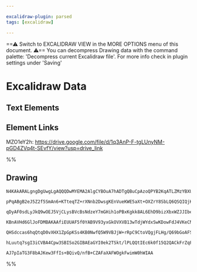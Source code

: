 ```yaml
---

excalidraw-plugin: parsed
tags: [excalidraw]

---
```

==⚠  Switch to EXCALIDRAW VIEW in the MORE OPTIONS menu of this document. ⚠== You can decompress Drawing data with the command palette: 'Decompress current Excalidraw file'. For more info check in plugin settings under 'Saving'



# Excalidraw Data

## Text Elements
## Element Links
MZO1eY2h: https://drive.google.com/file/d/1q3AnP-F-tgLUnyNM-pGD4ZVq4t-SEvfY/view?usp=drive_link

%%
## Drawing
```compressed-json
N4KAkARALgngDgUwgLgAQQQDwMYEMA2AlgCYBOuA7hADTgQBuCpAzoQPYB2KqATLZMzYBXUtiRoIACyhQ4zZAHoFAc0JRJQgEYA6bGwC2CgF7N6hbEcK4OCtptbErHALRY8RMpWdx8Q1TdIEfARcZgRmBShcZQUebQAObQBmGjoghH0EDihmbgBtcDBQMBKIEm4IAFkALQB5AEYEAE0eSVSSyFhECozNBGJiXE1g9tLMbmcAVgAWAE5tacn6gDZp

pPqABgB2eJ5Z2f5SmAn6+KTteqTZ+rXNnb2DwsgKEnVueKWE5aXt+OXZrY8SbLQ6QSQIQjKaTcZY7C6TSbxJH1WY8JLxaagiDWZQjNAbLHMKCkNgAawQAGE2Pg2KQKgBiRpMpBYzS4bCk5QkoQcYhUml0iTE6zMOC4QLZUaQABmhHw+AAyrA8ehBB4pRAiSTyQB1V5tNB8J6a4lkhBKmAqzXU8pY7lQjjhXJoepYthi7BqY4ujYE41c4RwACSxGd

qDyAF0sdLyJkQ9wOEJ5VjCLysBVcBsNdzeY7mGHih1oPBxKgkk8AL6EhD9bizXbxWZJJIbeJYxgsdhcNAtx5FjusTgAOU4Ym4lw2SWmGxWuxTzAAIukoLW0NKCGFWcJeQBRYKZbJhyNYoRwQYr4jjrbTer1HjTNbAufGogcUkVaSyeRKMiERjaZQ2DYXEEF0AwFFlYIFGIBR6gARySABBDgAAVnAAMWcKBlAAGQAVQ4GAh0qbwAHEF2maoADU4Om

KBnAVHd6GlJoFDMBAKAAfiEUUAF5f0YAB9V93yxGkOVXVB13wTdjWYdxSwKDowFdJ4VKeCNCgrcAozoXA4DgJVcBXbhC2gcFMgqIgoSgUYGEIDiACF2U5HM+WpWkGWlbyfLs7ARAlKAgxXfQlW1SkPMFdBGQQZk/ICrIgpC5yOQDHl3IFCphQ4UVxUS+LSEC4KMnQuVFWVUtrXVQ4IH8wrEuK0LTV1fVuCNUo6qKkKwrNC0rTVW1ClqhLskagAlY

QHSdccas6hqQtqD0vXHX1ZpGpKSs4KB0NwfQ5W9VBJjW+rRpC9CtoVQgjFLHg/Q69bGoAFSwKBEOs7t0GCaVbOOrqMiM0hXsKtgKHBXBLzQRNkyGubToyHdeUQ4HQZCCH0HFEkqF++aMiRzHHpLCo3Ls+SSXlAANbhJi2eoLlhK4UWWDFJiSEEhtJ6l8CabgW2mbRJx4TYkSRdFARqowgP0UzjXoAghFLWnpiBHgeGWLTsbh/QJvSvMwwgYmaq5E

hLuutq7sgI3iCVBA4Cpw3SBISo2GIBAEaGYI0ek2TSkt/lPLQQtIEc6k0f15Q2QACkFrZqF4eoY7jhONm0SYAEoNTGhBlCTcUifD3Ao5bWO0QJXgi9QZO04gdWYfWnryUWqAuzDKH8BqmNdoQTO0wdjhlGlossndyTiXlrFsCIW20FHhAsQ4TvuBnt0hCgV9SxnmvSjsAArBBsByBV57gJ2Xbd4ZJK92ehvZJvGEeoD8AH0oukqsJgn3rsNX8okD

AJ7pIaTG3F8bAJKew3FfIs+BQivQ/nfB+CZAFaXAFWOgkFwimW0hWIAA
```
%%